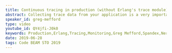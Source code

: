 ```yaml
---
title: Continuous tracing in production (without Erlang's trace module)
abstract: Collecting trace data from your application is a very important, but often overlooked,  aspect of Application Performance Monitoring (APM). In this talk, we will learn about the core concepts of application tracing (OpenTracing and OpenCensus), some of the tools that are available for collecting and visualizing trace data, and how this data can be used for troubleshooting errors and performance issues, in both monolithic and distributed micro-service architectures.
speaker_id: greg-mefford
type: video
youtube_id: QY4jfi-J0k0
keywords: Production,Erlang,Tracing,Monitoring,Greg Mefford,Spandex,Nerves
date: 2019-06-28
tags: Code BEAM STO 2019
---
```


